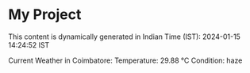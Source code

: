 # My Project

This content is dynamically generated in Indian Time (IST): 2024-01-15 14:24:52 IST


Current Weather in Coimbatore:
Temperature: 29.88 °C
Condition: haze
